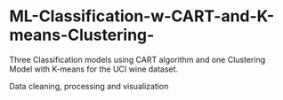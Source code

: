 # ML-Classification-w-CART-and-K-means-Clustering-
Three Classification models using CART algorithm and one Clustering Model with K-means for the UCI wine dataset.

Data cleaning, processing and visualization 
